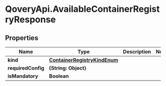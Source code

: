 # QoveryApi.AvailableContainerRegistryResponse

## Properties

Name | Type | Description | Notes
------------ | ------------- | ------------- | -------------
**kind** | [**ContainerRegistryKindEnum**](ContainerRegistryKindEnum.md) |  | 
**requiredConfig** | **{String: Object}** |  | 
**isMandatory** | **Boolean** |  | 


